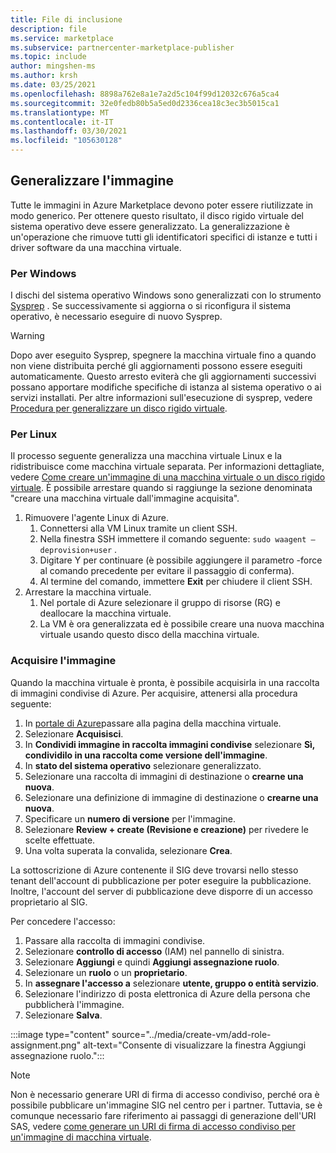 ```yaml
---
title: File di inclusione
description: file
ms.service: marketplace
ms.subservice: partnercenter-marketplace-publisher
ms.topic: include
author: mingshen-ms
ms.author: krsh
ms.date: 03/25/2021
ms.openlocfilehash: 8898a762e8a1e7a2d5c104f99d12032c676a5ca4
ms.sourcegitcommit: 32e0fedb80b5a5ed0d2336cea18c3ec3b5015ca1
ms.translationtype: MT
ms.contentlocale: it-IT
ms.lasthandoff: 03/30/2021
ms.locfileid: "105630128"
---
```

## <a name="generalize-the-image"></a>Generalizzare l'immagine

Tutte le immagini in Azure Marketplace devono poter essere riutilizzate in modo generico. Per ottenere questo risultato, il disco rigido virtuale del sistema operativo deve essere generalizzato. La generalizzazione è un'operazione che rimuove tutti gli identificatori specifici di istanze e tutti i driver software da una macchina virtuale.

### <a name="for-windows"></a>Per Windows

I dischi del sistema operativo Windows sono generalizzati con lo strumento [Sysprep](/windows-hardware/manufacture/desktop/sysprep--system-preparation--overview) . Se successivamente si aggiorna o si riconfigura il sistema operativo, è necessario eseguire di nuovo Sysprep.

> [!WARNING]
> Dopo aver eseguito Sysprep, spegnere la macchina virtuale fino a quando non viene distribuita perché gli aggiornamenti possono essere eseguiti automaticamente. Questo arresto eviterà che gli aggiornamenti successivi possano apportare modifiche specifiche di istanza al sistema operativo o ai servizi installati. Per altre informazioni sull'esecuzione di sysprep, vedere [Procedura per generalizzare un disco rigido virtuale](../../virtual-machines/windows/capture-image-resource.md#generalize-the-windows-vm-using-sysprep).

### <a name="for-linux"></a>Per Linux

Il processo seguente generalizza una macchina virtuale Linux e la ridistribuisce come macchina virtuale separata. Per informazioni dettagliate, vedere [Come creare un'immagine di una macchina virtuale o un disco rigido virtuale](../../virtual-machines/linux/capture-image.md). È possibile arrestare quando si raggiunge la sezione denominata "creare una macchina virtuale dall'immagine acquisita".

1. Rimuovere l'agente Linux di Azure.
    1. Connettersi alla VM Linux tramite un client SSH.
    2. Nella finestra SSH immettere il comando seguente: `sudo waagent –deprovision+user` .
    3. Digitare Y per continuare (è possibile aggiungere il parametro -force al comando precedente per evitare il passaggio di conferma).
    4. Al termine del comando, immettere **Exit** per chiudere il client SSH.
2. Arrestare la macchina virtuale.
    1. Nel portale di Azure selezionare il gruppo di risorse (RG) e deallocare la macchina virtuale.
    2. La VM è ora generalizzata ed è possibile creare una nuova macchina virtuale usando questo disco della macchina virtuale.

### <a name="capture-image"></a>Acquisire l'immagine

Quando la macchina virtuale è pronta, è possibile acquisirla in una raccolta di immagini condivise di Azure. Per acquisire, attenersi alla procedura seguente:

1. In [portale di Azure](https://ms.portal.azure.com/)passare alla pagina della macchina virtuale.
2. Selezionare **Acquisisci**.
3. In **Condividi immagine in raccolta immagini condivise** selezionare **Sì, condividilo in una raccolta come versione dell'immagine**.
4. In **stato del sistema operativo** selezionare generalizzato.
5. Selezionare una raccolta di immagini di destinazione o **crearne una nuova**.
6. Selezionare una definizione di immagine di destinazione o **crearne una nuova**.
7. Specificare un **numero di versione** per l'immagine.
8. Selezionare **Review + create (Revisione e creazione)** per rivedere le scelte effettuate.
9. Una volta superata la convalida, selezionare **Crea**.

La sottoscrizione di Azure contenente il SIG deve trovarsi nello stesso tenant dell'account di pubblicazione per poter eseguire la pubblicazione. Inoltre, l'account del server di pubblicazione deve disporre di un accesso proprietario al SIG. 

Per concedere l'accesso:

1. Passare alla raccolta di immagini condivise.
2. Selezionare **controllo di accesso** (IAM) nel pannello di sinistra.
3. Selezionare **Aggiungi** e quindi **Aggiungi assegnazione ruolo**.
4. Selezionare un **ruolo** o un **proprietario**.
5. In **assegnare l'accesso a** selezionare **utente, gruppo o entità servizio**.
6. Selezionare l'indirizzo di posta elettronica di Azure della persona che pubblicherà l'immagine.
7. Selezionare **Salva**.

:::image type="content" source="../media/create-vm/add-role-assignment.png" alt-text="Consente di visualizzare la finestra Aggiungi assegnazione ruolo.":::

> [!NOTE]
> Non è necessario generare URI di firma di accesso condiviso, perché ora è possibile pubblicare un'immagine SIG nel centro per i partner. Tuttavia, se è comunque necessario fare riferimento ai passaggi di generazione dell'URI SAS, vedere [come generare un URI di firma di accesso condiviso per un'immagine di macchina virtuale](../azure-vm-get-sas-uri.md).
